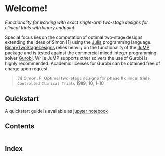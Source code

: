 # Welcome!

*Functionality for working with exact single-arm two-stage designs for
clinical trials with binary endpoint.*

Special focus lies on the computation of optimal two-stage designs extending
the ideas of Simon [1] using the [Julia](https://julialang.org/)
programming language.
[BinaryTwoStageDesigns](https://github.com/imbi-heidelberg/BinaryTwoStageDesigns) relies heavily on the functionality of the
[JuMP](https://github.com/JuliaOpt/JuMP.jl) package and is tested against the
commercial mixed integer programming solver [Gurobi](http://www.gurobi.com/index).
While JuMP supports other solvers the use of Gurobi is highly recommended.
Academic licenses for Gurobi can be obtained free of charge upon request.

> [1] Simon, R. Optimal two-stage designs for phase II clinical trials. `Controlled Clinical Trials` 1989; 10, 1–10

## Quickstart

A quickstart guide is available as [jupyter notebook](https://github.com/imbi-heidelberg/BinaryTwoStageDesigns/blob/master/docs/quickstart.ipynb)

## Contents

```@contents
```

## Index

```@index
```
